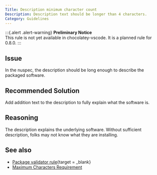 ```yaml
---
Title: Description minimum character count
Description: Description text should be longer than 4 characters.
Category: Guidelines
---
```


:::{.alert .alert-warning}
**Preliminary Notice**  
This rule is not yet available in chocolatey-vscode.
It is a planned rule for 0.8.0.
:::

## Issue

In the nuspec, the description should be long enough to describe the packaged software.

## Recommended Solution

Add addition text to the description to fully explain what the software is.

## Reasoning

The description explains the underlying software. Without sufficient description, folks may not know what they are installing.

## See also

- [Package validator rule](https://github.com/chocolatey/package-validator/wiki/DescriptionCharacterCountMinimum){target = _blank}
- [Maximum Characters Requirement](choco00003)